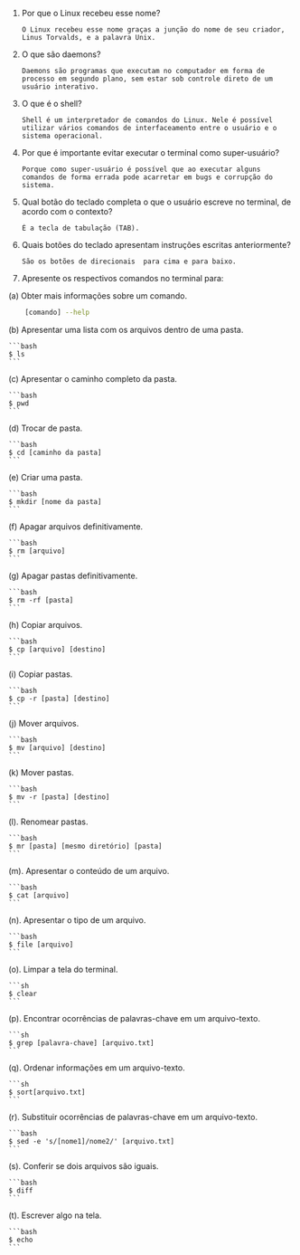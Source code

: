 1. Por que o Linux recebeu esse nome?
	```
	O Linux recebeu esse nome graças a junção do nome de seu criador, Linus Torvalds, e a palavra Unix.
	```
2. O que são daemons?
	```
	Daemons são programas que executam no computador em forma de processo em segundo plano, sem estar sob controle direto de um usuário interativo.
	```
3. O que é o shell?
	```
	Shell é um interpretador de comandos do Linux. Nele é possível utilizar vários comandos de interfaceamento entre o usuário e o sistema operacional.
	```
4. Por que é importante evitar executar o terminal como super-usuário?
	```
	Porque como super-usuário é possível que ao executar alguns comandos de forma errada pode acarretar em bugs e corrupção do sistema.
	```
5. Qual botão do teclado completa o que o usuário escreve no terminal, de acordo com o contexto?
	```
	É a tecla de tabulação (TAB).
	```
6. Quais botões do teclado apresentam instruções escritas anteriormente?
	```
	São os botões de direcionais  para cima e para baixo.
	```

7. Apresente os respectivos comandos no terminal para:

  (a) Obter mais informações sobre um comando.

```sh
    [comando] --help
```

  (b) Apresentar uma lista com os arquivos dentro de uma pasta.

  	```bash
    $ ls
    ```

  (c) Apresentar o caminho completo da pasta.

	```bash
	$ pwd
	```

  (d) Trocar de pasta.

  	```bash
	$ cd [caminho da pasta]
	```

  (e) Criar uma pasta.

  	```bash
	$ mkdir [nome da pasta]
	```

  (f) Apagar arquivos definitivamente.

  	```bash
	$ rm [arquivo]
	```

  (g) Apagar pastas definitivamente.

  	```bash
	$ rm -rf [pasta]
	```

  (h) Copiar arquivos.

  	```bash
	$ cp [arquivo] [destino]
	```

  (i) Copiar pastas.

  	```bash
	$ cp -r [pasta] [destino]
	```

  (j) Mover arquivos.

  	```bash
	$ mv [arquivo] [destino]
	```

  (k) Mover pastas.

  	```bash
	$ mv -r [pasta] [destino]
	```

  (l). Renomear pastas.

  	```bash
	$ mr [pasta] [mesmo diretório] [pasta]
	```

  (m). Apresentar o conteúdo de um arquivo.

  	```bash
	$ cat [arquivo]
	```

  (n). Apresentar o tipo de um arquivo.

	```bash
	$ file [arquivo]
	```

  (o). Limpar a tela do terminal.

  	```sh
	$ clear
	```

  (p). Encontrar ocorrências de palavras-chave em um arquivo-texto.

  	```sh
	$ grep [palavra-chave] [arquivo.txt]
	```

  (q). Ordenar informações em um arquivo-texto.

  	```sh
	$ sort[arquivo.txt]
	```

  (r). Substituir ocorrências de palavras-chave em um arquivo-texto.

  	```bash
	$ sed -e 's/[nome1]/nome2/' [arquivo.txt]
	```

  (s). Conferir se dois arquivos são iguais.

  	```bash
	$ diff
	```

  (t). Escrever algo na tela.

  	```bash
	$ echo
	```
